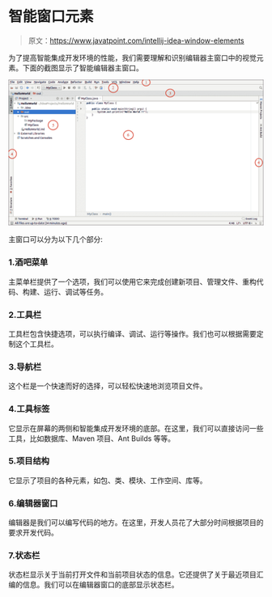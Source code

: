 # 智能窗口元素

> 原文：<https://www.javatpoint.com/intellij-idea-window-elements>

为了提高智能集成开发环境的性能，我们需要理解和识别编辑器主窗口中的视觉元素。下面的截图显示了智能编辑器主窗口。

![IntelliJ IDEA Window Elements](img/956d3d352061a8f4e167f2291a00544b.png)

主窗口可以分为以下几个部分:

### 1.酒吧菜单

主菜单栏提供了一个选项，我们可以使用它来完成创建新项目、管理文件、重构代码、构建、运行、调试等任务。

### 2.工具栏

工具栏包含快捷选项，可以执行编译、调试、运行等操作。我们也可以根据需要定制这个工具栏。

### 3.导航栏

这个栏是一个快速而好的选择，可以轻松快速地浏览项目文件。

### 4.工具标签

它显示在屏幕的两侧和智能集成开发环境的底部。在这里，我们可以直接访问一些工具，比如数据库、Maven 项目、Ant Builds 等等。

### 5.项目结构

它显示了项目的各种元素，如包、类、模块、工作空间、库等。

### 6.编辑器窗口

编辑器是我们可以编写代码的地方。在这里，开发人员花了大部分时间根据项目的要求开发代码。

### 7.状态栏

状态栏显示关于当前打开文件和当前项目状态的信息。它还提供了关于最近项目汇编的信息。我们可以在编辑器窗口的底部显示状态栏。
